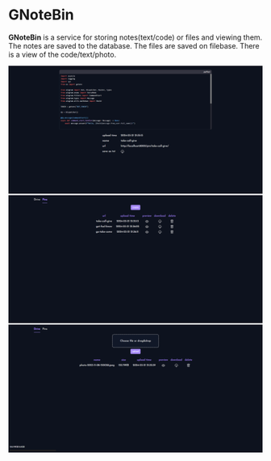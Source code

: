 # GNoteBin

**GNoteBin** is a service for storing notes(text/code) or files and viewing them. The notes are saved to the database. The files are saved on filebase. There is a view of the code/text/photo.

![](img/3.png)
![](img/1.png)
![](img/2.png)
